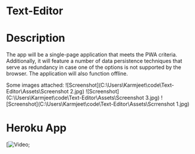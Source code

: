 # Text-Editor


# Description 
The app will be a single-page application that meets the PWA criteria. Additionally, it will feature a number of data persistence techniques that serve as redundancy in case one of the options is not supported by the browser. The application will also function offline.

Some images attached:
![Screenshot](C:\Users\Karmjeet\code\Text-Editor\Assets\Screenshot 2.jpg)
![Screenshot](C:\Users\Karmjeet\code\Text-Editor\Assets\Screenshot 3.jpg)
![Screenshot](C:\Users\Karmjeet\code\Text-Editor\Assets\Scrrenshot 1.jpg)


# Heroku App
  [![Video](https://kn-test-editor.herokuapp.com);


